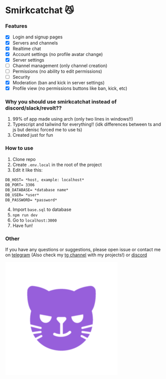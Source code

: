 # Smirkcatchat 😼

### Features

* [X] Login and signup pages
* [X] Servers and channels
* [X] Realtime chat
* [X] Account settings (no profile avatar change)
* [X] Server settings
* [ ] Channel management (only channel creation)
* [ ] Permissions (no ability to edit permissions)
* [ ] Security
* [X] Moderation (ban and kick in server settings)
* [X] Profile view (no permissions buttons like ban, kick, etc)

### Why you should use smirkcatchat instead of discord/slack/revolt??

1. 99% of app made using arch (only two lines in windows!!)
2. Typescript and tailwind for everything!! (idk differences between ts and js but denisc forced me to use ts)
3. Created just for fun

### How to use

1. Clone repo
2. Create `.env.local` in the root of the project
3. Edit it like this:

```
DB_HOST= *host, example: localhost*
DB_PORT= 3306
DB_DATABASE= *database name*
DB_USER= *user*
DB_PASSWORD= *password*
```
4. Import `base.sql` to database
5. `npm run dev`
6. Go to `localhost:3000`
7. Have fun!

### Other

If you have any questions or suggestions, please open issue or contact me on [telegram](https://t.me/vustur) (Also check my [tg channel](https://t.me/vusturs) with my projects!) or [discord](https://discord.gg/gC5dvQKYyf)

![smirkcatchatlogo](./public/icon.png)
